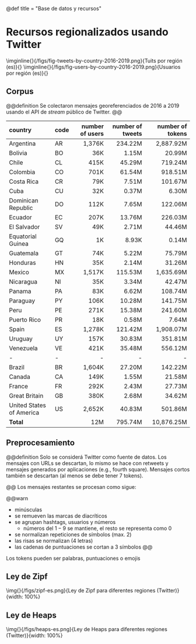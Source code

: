 @def title = "Base de datos y recursos"

# Recursos regionalizados usando Twitter

\imginline{}{/figs/fig-tweets-by-country-2016-2019.png}{Tuits por región (es)}{}
\imginline{}{/figs/fig-users-by-country-2016-2019.png}{Usuarios por región (es)}{}



## Corpus

@@definition
Se colectaron mensajes georeferenciados de 2016 a 2019 usando el API de _stream_ público de Twitter. 
@@

| country            | code   | number of users | number of tweets | number of tokens |
|:----------         | ------ |          ------:|          -------:|        ---------:|
| Argentina          | AR | 1,376K | 234.22M | 2,887.92M |
| Bolivia            | BO | 36K    |  1.15M  |    20.99M |
| Chile              | CL | 415K   | 45.29M  |   719.24M |
| Colombia           | CO | 701K   | 61.54M  |   918.51M |
| Costa Rica         | CR | 79K    |  7.51M  |   101.67M |
| Cuba               | CU | 32K    |  0.37M  |     6.30M |
| Dominican Republic | DO | 112K   |  7.65M  |   122.06M |
| Ecuador            | EC | 207K   | 13.76M  |   226.03M |
| El Salvador        | SV | 49K    | 2.71M   |    44.46M |
| Equatorial Guinea  | GQ | 1K     | 8.93K   |     0.14M |
| Guatemala          | GT | 74K    | 5.22M   |    75.79M |
| Honduras           | HN | 35K    | 2.14M   |    31.26M |
| Mexico             | MX | 1,517K | 115.53M | 1,635.69M |
| Nicaragua          | NI | 35K    | 3.34M   |    42.47M |
| Panama             | PA | 83K    | 6.62M   |    108.74M|
| Paraguay           | PY | 106K   |  10.28M |   141.75M |
| Peru               | PE | 271K   | 15.38M  |   241.60M |
| Puerto Rico        | PR | 18K    | 0.58M   |     7.64M |
| Spain              | ES | 1,278K | 121.42M | 1,908.07M |
| Uruguay            | UY | 157K   | 30.83M  |   351.81M |
| Venezuela          | VE | 421K   | 35.48M  |   556.12M |
|- | - | - | - | - | 
| Brazil                   | BR | 1,604K |  27.20M |  142.22M |
| Canada                   | CA | 149K   |  1.55M  |  21.58M  |
| France                   | FR | 292K   |  2.43M  |  27.73M  |
| Great Britain            | GB | 380K   |  2.68M  |  34.62M  |
| United States of America | US | 2,652K | 40.83M  | 501.86M  |
| **Total**                    |    | 12M   |   795.74M |   10,876.25M |

## Preprocesamiento

@@definition
Solo se considerá Twitter como fuente de datos. Los mensajes con URLs se descartan, lo mismo se hace con retweets y mensajes generados por aplicaciones (e.g., fourth square). Mensajes cortos también se descartan (al menos se debe tener 7 tokens).

@@
Los mensajes restantes se procesan como sigue:

@@warn
- minúsculas
- se remueven las marcas de diacríticos
- se agrupan hashtags, usuarios y números
  - números del $1-9$ se mantiene, el resto se representa como $0$
- se normalizan repeticiones de símbolos (max. 2)
- las risas se normalizan (4 letras)
- las cadenas de puntuaciones se cortan a 3 símbolos
@@

Los tokens pueden ser palabras, puntuaciones o emojis

## Ley de Zipf 

\img{}{/figs/zipf-es.png}{Ley de Zipf para diferentes regiones (Twitter)}{width: 100%}

## Ley de Heaps 

\img{}{/figs/heaps-es.png}{Ley de Heaps para diferentes regiones (Twitter)}{width: 100%}
